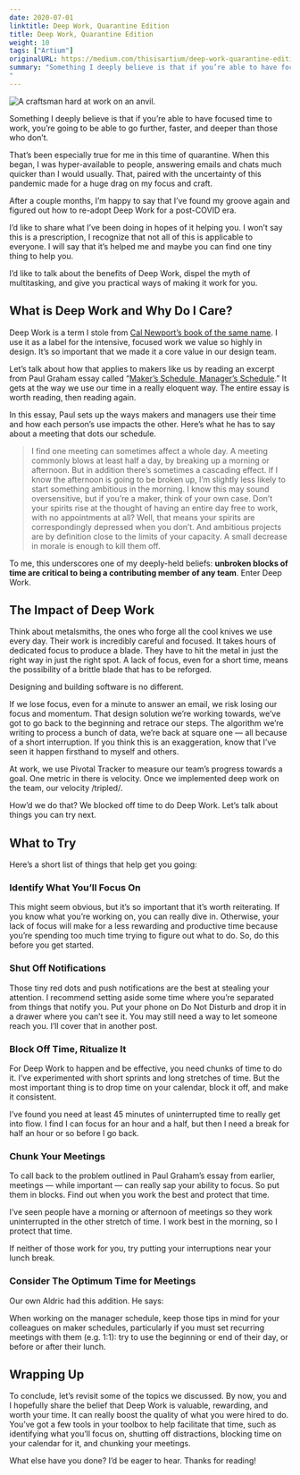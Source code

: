 ```yaml
---
date: 2020-07-01
linktitle: Deep Work, Quarantine Edition
title: Deep Work, Quarantine Edition
weight: 10
tags: ["Artium"]
originalURL: https://medium.com/thisisartium/deep-work-quarantine-edition-b963541ebd5f
summary: "Something I deeply believe is that if you’re able to have focused time to work, you’re going to be able to go further, faster, and deeper than those who don’t.
"
---
```


![A craftsman hard at work on an anvil.](/1AFsjQezyHdq7T26lc9J-Jg.webp)

Something I deeply believe is that if you’re able to have focused time to work, you’re going to be able to go further, faster, and deeper than those who don’t.

That’s been especially true for me in this time of quarantine. When this began, I was hyper-available to people, answering emails and chats much quicker than I would usually. That, paired with the uncertainty of this pandemic made for a huge drag on my focus and craft.

After a couple months, I’m happy to say that I’ve found my groove again and figured out how to re-adopt Deep Work for a post-COVID era.

I’d like to share what I’ve been doing in hopes of it helping you. I won’t say this is a prescription, I recognize that not all of this is applicable to everyone. I will say that it’s helped me and maybe you can find one tiny thing to help you.

I’d like to talk about the benefits of Deep Work, dispel the myth of multitasking, and give you practical ways of making it work for you.

## What is Deep Work and Why Do I Care?

Deep Work is a term I stole from [Cal Newport’s book of the same name](https://www.amazon.com/dp/B013UWFM52/ref=dp-kindle-redirect?_encoding=UTF8&btkr=1). I use it as a label for the intensive, focused work we value so highly in design. It’s so important that we made it a core value in our design team.

Let’s talk about how that applies to makers like us by reading an excerpt from Paul Graham essay called “[Maker’s Schedule, Manager’s Schedule](http://www.paulgraham.com/makersschedule.html).” It gets at the way we use our time in a really eloquent way. The entire essay is worth reading, then reading again.

In this essay, Paul sets up the ways makers and managers use their time and how each person’s use impacts the other. Here’s what he has to say about a meeting that dots our schedule.

> I find one meeting can sometimes affect a whole day. A meeting commonly blows at least half a day, by breaking up a morning or afternoon. But in addition there’s sometimes a cascading effect. If I know the afternoon is going to be broken up, I’m slightly less likely to start something ambitious in the morning. I know this may sound oversensitive, but if you’re a maker, think of your own case. Don’t your spirits rise at the thought of having an entire day free to work, with no appointments at all? Well, that means your spirits are correspondingly depressed when you don’t. And ambitious projects are by definition close to the limits of your capacity. A small decrease in morale is enough to kill them off.
> 

To me, this underscores one of my deeply-held beliefs: **unbroken blocks of time are critical to being a contributing member of any team**. Enter Deep Work.

## The Impact of Deep Work

Think about metalsmiths, the ones who forge all the cool knives we use every day. Their work is incredibly careful and focused. It takes hours of dedicated focus to produce a blade. They have to hit the metal in just the right way in just the right spot. A lack of focus, even for a short time, means the possibility of a brittle blade that has to be reforged.

Designing and building software is no different.

If we lose focus, even for a minute to answer an email, we risk losing our focus and momentum. That design solution we’re working towards, we’ve got to go back to the beginning and retrace our steps. The algorithm we’re writing to process a bunch of data, we’re back at square one — all because of a short interruption. If you think this is an exaggeration, know that I’ve seen it happen firsthand to myself and others.

At work, we use Pivotal Tracker to measure our team’s progress towards a goal. One metric in there is velocity. Once we implemented deep work on the team, our velocity /tripled/.

How’d we do that? We blocked off time to do Deep Work. Let’s talk about things you can try next.

## What to Try

Here’s a short list of things that help get you going:

### **Identify What You’ll Focus On**

This might seem obvious, but it’s so important that it’s worth reiterating. If you know what you’re working on, you can really dive in. Otherwise, your lack of focus will make for a less rewarding and productive time because you’re spending too much time trying to figure out what to do. So, do this before you get started.

### Shut Off Notifications

Those tiny red dots and push notifications are the best at stealing your attention. I recommend setting aside some time where you’re separated from things that notify you. Put your phone on Do Not Disturb and drop it in a drawer where you can’t see it. You may still need a way to let someone reach you. I’ll cover that in another post.

### Block Off Time, Ritualize It

For Deep Work to happen and be effective, you need chunks of time to do it. I’ve experimented with short sprints and long stretches of time. But the most important thing is to drop time on your calendar, block it off, and make it consistent.

I’ve found you need at least 45 minutes of uninterrupted time to really get into flow. I find I can focus for an hour and a half, but then I need a break for half an hour or so before I go back.

### Chunk Your Meetings

To call back to the problem outlined in Paul Graham’s essay from earlier, meetings — while important — can really sap your ability to focus. So put them in blocks. Find out when you work the best and protect that time.

I’ve seen people have a morning or afternoon of meetings so they work uninterrupted in the other stretch of time. I work best in the morning, so I protect that time.

If neither of those work for you, try putting your interruptions near your lunch break.

### Consider The Optimum Time for Meetings

Our own Aldric had this addition. He says:

When working on the manager schedule, keep those tips in mind for your colleagues on maker schedules, particularly if you must set recurring meetings with them (e.g. 1:1): try to use the beginning or end of their day, or before or after their lunch.

## Wrapping Up

To conclude, let’s revisit some of the topics we discussed. By now, you and I hopefully share the belief that Deep Work is valuable, rewarding, and worth your time. It can really boost the quality of what you were hired to do. You’ve got a few tools in your toolbox to help facilitate that time, such as identifying what you’ll focus on, shutting off distractions, blocking time on your calendar for it, and chunking your meetings.

What else have you done? I’d be eager to hear. Thanks for reading!